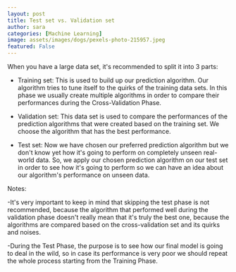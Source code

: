```yaml
---
layout: post
title: Test set vs. Validation set
author: sara
categories: [Machine Learning]
image: assets/images/dogs/pexels-photo-215957.jpeg
featured: False
---
```


When you have a large data set, it's recommended to split it into 3 parts:

* Training set: This is used to build up our prediction algorithm. Our algorithm tries to tune itself to the quirks of the training data sets. In this phase we usually create multiple algorithms in order to compare their performances during the Cross-Validation Phase.

* Validation set: This data set is used to compare the performances of the prediction algorithms that were created based on the training set. We choose the algorithm that has the best performance.

* Test set: Now we have chosen our preferred prediction algorithm but we don't know yet how it's going to perform on completely unseen real-world data. So, we apply our chosen prediction algorithm on our test set in order to see how it's going to perform so we can have an idea about our algorithm's performance on unseen data.

Notes:

-It's very important to keep in mind that skipping the test phase is not recommended, because the algorithm that performed well during the validation phase doesn't really mean that it's truly the best one, because the algorithms are compared based on the cross-validation set and its quirks and noises.

-During the Test Phase, the purpose is to see how our final model is going to deal in the wild, so in case its performance is very poor we should repeat the whole process starting from the Training Phase.
